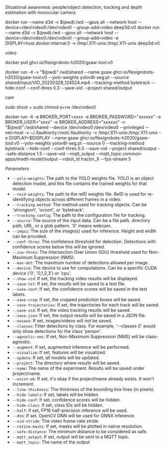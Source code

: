 Situational awareness: people/object detection, tracking and depth estimation with monocular camera

 docker run --name d3d -v $(pwd):/wd --gpus all --network host --device=/dev/video0:/dev/video0 --group-add=video deep3d:v0
 docker run --name d3d -v $(pwd):/wd --gpus all --network host --device=/dev/video0:/dev/video0 --group-add=video -e DISPLAY=host.docker.internal:0 -v /tmp/.X11-unix:/tmp/.X11-unix deep3d:v0


*video*

docker pull ghcr.io/flexigrobots-h2020/gsaw-tool:v0

docker run -it -v "$(pwd)":/wd/shared --name gsaw ghcr.io/flexigrobots-h2020/gsaw-tool:v0 --yolo-weights yolov8l-seg.pt --source shared/input/VID_20230328_124524.mp4 --tracking-method bytetrack --hide-conf --conf-thres 0.3 --save-vid --project shared/output

*cam*

sudo xhost +
sudo chmod a+rw /dev/video0

docker run -it -e BROKER_PORT=xxxx -e BROKER_PASSWORD="xxxxxx" -e BROKER_USER="xxxx" -e BROKER_ADDRESS="xxxxxx" -v "$(pwd)":/wd/shared --device /dev/video0:/dev/video0 --privileged --net=host -v ~/.Xauthority:/root/.Xauthority -v /tmp/.X11-unix:/tmp/.X11-unix -e DISPLAY=$DISPLAY --name gsaw ghcr.io/flexigrobots-h2020/gsaw-tool:v0 --yolo-weights yolov8l-seg.pt --source 0 --tracking-method bytetrack --hide-conf --conf-thres 0.3 --save-vid --project shared/output --safe-distance 1.5 --save-vid --mqtt_output --mqtt_topic common-apps/modtl-model/output --robot_id tractor_X --fps-stream 5 



*Parameters*

- `--yolo-weights`: The path to the YOLO weights file. YOLO is an object detection model, and this file contains the trained weights for that model.
- `--reid-weights`: The path to the reID weights file. ReID is used for re-identifying objects across different frames in a video.
- `--tracking-method`: The method used for tracking objects. Can be 'strongsort', 'ocsort', or 'bytetrack'.
- `--tracking-config`: The path to the configuration file for tracking.
- `--source`: The source of the input data. Can be a file path, directory path, URL, or a glob pattern. '0' means webcam.
- `--imgsz`: The size of the image(s) used for inference. Height and width can be provided.
- `--conf-thres`: The confidence threshold for detection. Detections with confidence scores below this will be ignored.
- `--iou-thres`: The Intersection Over Union (IOU) threshold used for Non-Maximum Suppression (NMS).
- `--max-det`: The maximum number of detections allowed per image.
- `--device`: The device to use for computations. Can be a specific CUDA device ('0', '0,1,2,3') or 'cpu'.
- `--show-vid`: If set, the tracking video results will be displayed.
- `--save-txt`: If set, the results will be saved to a text file.
- `--save-conf`: If set, the confidence scores will be saved in the text labels.
- `--save-crop`: If set, the cropped prediction boxes will be saved.
- `--save-trajectories`: If set, the trajectories for each track will be saved.
- `--save-vid`: If set, the video tracking results will be saved.
- `--save-json`: If set, the output results will be saved in a JSON file.
- `--nosave`: If set, images/videos will not be saved.
- `--classes`: Filter detections by class. For example, '--classes 0' would only show detections for the class 'person'.
- `--agnostic-nms`: If set, Non-Maximum Suppression (NMS) will be class-agnostic.
- `--augment`: If set, augmented inference will be performed.
- `--visualize`: If set, features will be visualized.
- `--update`: If set, all models will be updated.
- `--project`: The directory where results will be saved.
- `--name`: The name of the experiment. Results will be saved under project/name.
- `--exist-ok`: If set, it's okay if the project/name already exists. It won't increment.
- `--line-thickness`: The thickness of the bounding box lines (in pixels).
- `--hide-labels`: If set, labels will be hidden.
- `--hide-conf`: If set, confidence scores will be hidden.
- `--hide-class`: If set, class IDs will be hidden.
- `--half`: If set, FP16 half-precision inference will be used.
- `--dnn`: If set, OpenCV DNN will be used for ONNX inference.
- `--vid-stride`: The video frame-rate stride.
- `--retina-masks`: If set, masks will be plotted in native resolution.
- `--safe-distance`: The minimum distance to be considered as safe.
- `--mqtt_output`: If set, output will be sent to a MQTT topic.
- `--mqtt_topic`: The name of the output

